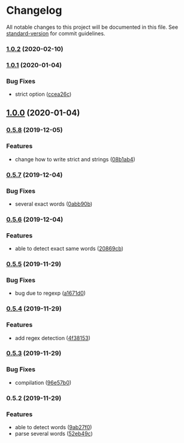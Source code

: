 # Changelog

All notable changes to this project will be documented in this file. See [standard-version](https://github.com/conventional-changelog/standard-version) for commit guidelines.

### [1.0.2](https://github.com/ThibaultFriedrich/natural-script/compare/v1.0.1...v1.0.2) (2020-02-10)

### [1.0.1](https://github.com/ThibaultFriedrich/natural-script/compare/v1.0.0...v1.0.1) (2020-01-04)


### Bug Fixes

* strict option ([ccea26c](https://github.com/ThibaultFriedrich/natural-script/commit/ccea26cfd74db6277eb3d2aebd9e9afcda543fef))

## [1.0.0](https://github.com/ThibaultFriedrich/natural-script/compare/v0.5.9-1...v1.0.0) (2020-01-04)

### [0.5.8](https://github.com/ThibaultFriedrich/natural-script/compare/v0.5.7...v0.5.8) (2019-12-05)

### Features

- change how to write strict and strings ([08b1ab4](https://github.com/ThibaultFriedrich/natural-script/commit/08b1ab44f4267998f220f1fbb13bfc0619d50745))

### [0.5.7](https://github.com/ThibaultFriedrich/natural-script/compare/v0.5.6...v0.5.7) (2019-12-04)

### Bug Fixes

- several exact words ([0abb90b](https://github.com/ThibaultFriedrich/natural-script/commit/0abb90bcbf04d936da4dac1b877c34219276fe47))

### [0.5.6](https://github.com/ThibaultFriedrich/natural-script/compare/v0.5.5...v0.5.6) (2019-12-04)

### Features

- able to detect exact same words ([20869cb](https://github.com/ThibaultFriedrich/natural-script/commit/20869cb0303a9476a39e8348214355e856e9e053))

### [0.5.5](https://github.com/ThibaultFriedrich/natural-script/compare/v0.5.4...v0.5.5) (2019-11-29)

### Bug Fixes

- bug due to regexp ([a1671d0](https://github.com/ThibaultFriedrich/natural-script/commit/a1671d053d02c48aaa113e4890e205ab0ffb2024))

### [0.5.4](https://github.com/ThibaultFriedrich/natural-script/compare/v0.5.3...v0.5.4) (2019-11-29)

### Features

- add regex detection ([4f38153](https://github.com/ThibaultFriedrich/natural-script/commit/4f38153729510f3d918deec0e67f6b628da9057d))

### [0.5.3](https://github.com/ThibaultFriedrich/natural-script/compare/v0.5.2...v0.5.3) (2019-11-29)

### Bug Fixes

- compilation ([96e57b0](https://github.com/ThibaultFriedrich/natural-script/commit/96e57b0fb867b89ffaaf684429a1c53b343e8c7f))

### 0.5.2 (2019-11-29)

### Features

- able to detect words ([9ab27f0](https://github.com/ThibaultFriedrich/natural-script/commit/9ab27f096ed1ace2abd18ef7a29edab7f06510df))
- parse several words ([52eb49c](https://github.com/ThibaultFriedrich/natural-script/commit/52eb49c59d5e738dce4ac0f435b879eebad2e38b))
